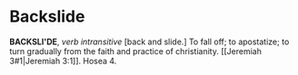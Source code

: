 # Backslide

**BACKSLI'DE**, _verb intransitive_ \[back and slide.\] To fall off; to apostatize; to turn gradually from the faith and practice of christianity. [[Jeremiah 3#1|Jeremiah 3:1]]. Hosea 4.